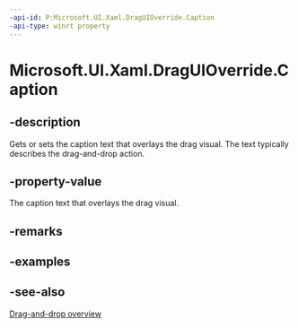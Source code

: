 ```yaml
---
-api-id: P:Microsoft.UI.Xaml.DragUIOverride.Caption
-api-type: winrt property
---
```


<!-- Property syntax
public string Caption { get;  set; }
-->

# Microsoft.UI.Xaml.DragUIOverride.Caption

## -description
Gets or sets the caption text that overlays the drag visual. The text typically describes the drag-and-drop action.

## -property-value
The caption text that overlays the drag visual.

## -remarks

## -examples

## -see-also

[Drag-and-drop overview](/windows/apps/design/input/drag-and-drop)
